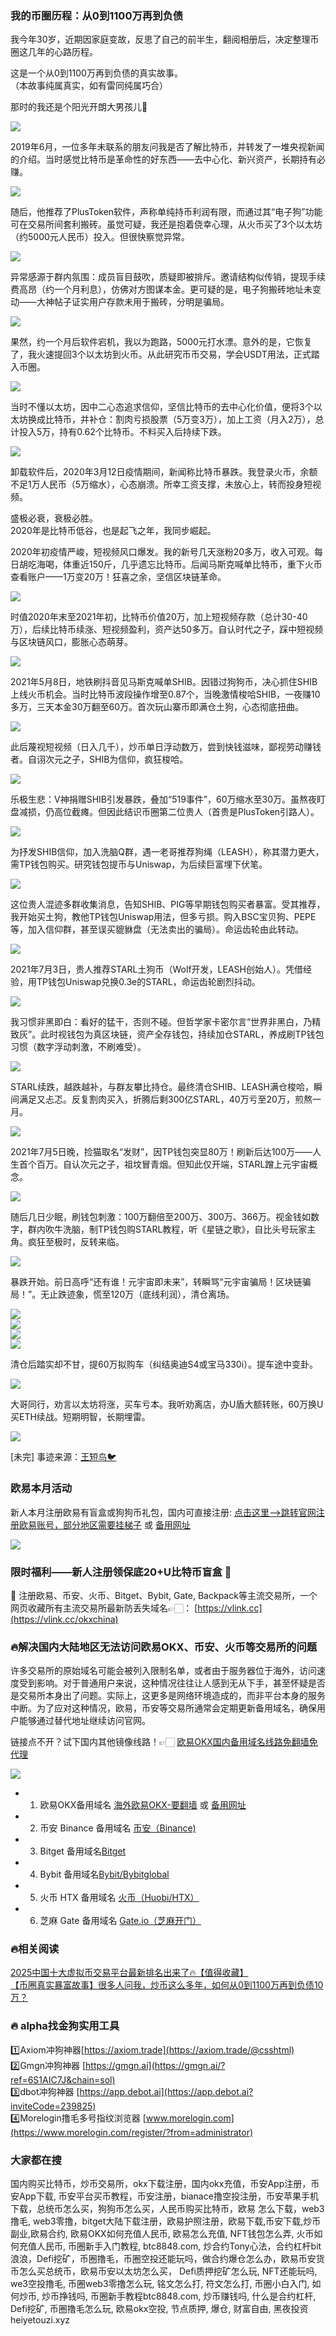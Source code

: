 ### 我的币圈历程：从0到1100万再到负债  
我今年30岁，近期因家庭变故，反思了自己的前半生，翻阅相册后，决定整理币圈这几年的心路历程。  

这是一个从0到1100万再到负债的真实故事。  
（本故事纯属真实，如有雷同纯属巧合）  

那时的我还是个阳光开朗大男孩儿🫡  

![](https://ac63e02.webp.li/biquanstory001-001.jpg)  

2019年6月，一位多年未联系的朋友问我是否了解比特币，并转发了一堆央视新闻的介绍。当时感觉比特币是革命性的好东西——去中心化、新兴资产，长期持有必赚。  

![](https://ac63e02.webp.li/biquanstory001-002.jpg)  

随后，他推荐了PlusToken软件，声称单纯持币利润有限，而通过其“电子狗”功能可在交易所间套利搬砖。虽觉可疑，我还是抱着侥幸心理，从火币买了3个以太坊（约5000元人民币）投入。但很快察觉异常。  

![](https://ac63e02.webp.li/biquanstory001-003.jpg)  

异常感源于群内氛围：成员盲目鼓吹，质疑即被排斥。邀请结构似传销，提现手续费高昂（约一个月利息），仿佛对方图谋本金。更可疑的是，电子狗搬砖地址未变动——大神帖子证实用户存款未用于搬砖，分明是骗局。  

![](https://ac63e02.webp.li//-004.jpg)  

果然，约一个月后软件宕机，我以为跑路，5000元打水漂。意外的是，它恢复了，我火速提回3个以太坊到火币。从此研究币币交易，学会USDT用法，正式踏入币圈。  

![](https://ac63e02.webp.li/biquanstory001-005.jpg)  

当时不懂以太坊，因中二心态追求信仰，坚信比特币的去中心化价值，便将3个以太坊换成比特币，并补仓：割肉亏损股票（5万变3万），加上工资（月入2万），总计投入5万，持有0.62个比特币。不料买入后持续下跌。  

![](https://ac63e02.webp.li/biquanstory001-006.jpg)  

卸载软件后，2020年3月12日疫情期间，新闻称比特币暴跌。我登录火币，余额不足1万人民币（5万缩水），心态崩溃。所幸工资支撑，未放心上，转而投身短视频。  

盛极必衰，衰极必胜。  
2020年是比特币低谷，也是起飞之年，我同步崛起。  

2020年初疫情严峻，短视频风口爆发。我的新号几天涨粉20多万，收入可观。每日胡吃海喝，体重近150斤，几乎遗忘比特币。后闻马斯克喊单比特币，重下火币查看账户——1万变20万！狂喜之余，坚信区块链革命。  

![](https://ac63e02.webp.li/biquanstory001-007.jpg)  

时值2020年末至2021年初，比特币价值20万，加上短视频存款（总计30-40万），后续比特币续涨、短视频盈利，资产达50多万。自认时代之子，踩中短视频与区块链风口，膨胀心态萌芽。  

![](https://ac63e02.webp.li/biquanstory001-008.jpg)  

2021年5月8日，地铁刷抖音见马斯克喊单SHIB。因错过狗狗币，决心抓住SHIB上线火币机会。当时比特币波段操作增至0.87个，当晚激情梭哈SHIB，一夜赚10多万，三天本金30万翻至60万。首次玩山寨币即满仓土狗，心态彻底扭曲。  

![](https://ac63e02.webp.li/biquanstory001-009.jpg)  

此后蔑视短视频（日入几千），炒币单日浮动数万，尝到快钱滋味，鄙视劳动赚钱者。自诩次元之子，SHIB为信仰，疯狂梭哈。  

![](https://ac63e02.webp.li/biquanstory001-010.jpg)  

乐极生悲：V神捐赠SHIB引发暴跌，叠加“519事件”，60万缩水至30万。虽熬夜盯盘减损，仍高位截瘫。但因此结识币圈第二位贵人（首贵是PlusToken引路人）。  

![](https://ac63e02.webp.li/biquanstory001-011.jpg)  

为抒发SHIB信仰，加入洗脑Q群，遇一老哥推荐狗绳（LEASH），称其潜力更大，需TP钱包购买。研究钱包提币与Uniswap，为后续巨富埋下伏笔。  

![](https://ac63e02.webp.li/biquanstory001-012.jpg)  

这位贵人混迹多群收集消息，告知SHIB、PIG等早期钱包购买者暴富。受其推荐，我开始买土狗，教他TP钱包Uniswap用法，但多亏损。购入BSC宝贝狗、PEPE等，加入信仰群，甚至误买貔貅盘（无法卖出的骗局）。命运齿轮由此转动。  

![](https://ac63e02.webp.li/biquanstory001-013.jpg)  

2021年7月3日，贵人推荐STARL土狗币（Wolf开发，LEASH创始人）。凭借经验，用TP钱包Uniswap兑换0.3e的STARL，命运齿轮剧烈抖动。  

![](https://ac63e02.webp.li/biquanstory001-014.jpg)  

我习惯非黑即白：看好的猛干，否则不碰。但哲学家卡密尔言“世界非黑白，乃精致灰”。此时视钱包为真区块链，资产全存钱包，持续加仓STARL，养成刷TP钱包习惯（数字浮动刺激，不刷难受）。  

![](https://ac63e02.webp.li/biquanstory001-015.jpg)  

STARL续跌，越跌越补，与群友攀比持仓。最终清仓SHIB、LEASH满仓梭哈，瞬间满足又忐忑。反复割肉买入，折腾后剩300亿STARL，40万亏至20万，煎熬一月。  

![](https://ac63e02.webp.li/biquanstory001-016.jpg)  

2021年7月5日晚，捡猫取名“发财”，因TP钱包突显80万！刷新后达100万——人生首个百万。自认次元之子，祖坟冒青烟。但知此仅开端，STARL蹭上元宇宙概念。  

![](https://ac63e02.webp.li/biquanstory001-017.jpg)  

随后几日少眠，刷钱包刺激：100万翻倍至200万、300万、366万。视金钱如数字，群内吹牛洗脑，制TP钱包购STARL教程，听《星链之歌》，自比头号玩家主角。疯狂至极时，反转来临。  

![](https://ac63e02.webp.li/biquanstory001-018.jpg)  

暴跌开始。前日高呼“还有谁！元宇宙即未来”，转瞬骂“元宇宙骗局！区块链骗局！”。无止跌迹象，慌至120万（底线利润），清仓离场。  

![](https://ac63e02.webp.li/biquanstory001-019.jpg)  
![](https://ac63e02.webp.li/biquanstory001-020.jpg)  
![](https://ac63e02.webp.li/biquanstory001-021.jpg)  
![](https://ac63e02.webp.li/biquanstory001-022.jpg)  

清仓后踏实却不甘，提60万拟购车（纠结奥迪S4或宝马330i）。提车途中变卦。  

![](https://ac63e02.webp.li/biquanstory001-023.jpg)  

大哥同行，劝言以太坊将涨，买车亏本。我听劝离店，办U盾大额转账，60万换U买ETH续战。短期明智，长期埋雷。  

![](https://ac63e02.webp.li/biquanstory001-024.jpg)  

[未完] 事迹来源：[王短鸟🐦](https://twitter.com/wanghebbf)  

### 欧易本月活动  
新人本月注册欧易有盲盒或狗狗币礼包，国内可直接注册: [点击这里–>跳转官网注册欧易账号，部分地区需要挂梯子](https://www.okx.com/join/76527935) 或 [备用网址](https://www.oucnyi.net/zh-hans/join/76527935)  

[![](https://fe095ec.webp.li/top-10-exchanges-001.jpg)](https://www.oucnyi.net/zh-hans/join/76527935)  

### 限时福利——新人注册领保底20+U比特币盲盒 🎁  
🎁 注册欧易、币安、火币、Bitget、Bybit, Gate, Backpack等主流交易所，一个网页收藏所有主流交易所最新防丢失域名👉🏻： [https://vlink.cc](https://vlink.cc/okxchina)  

### 🔥解决国内大陆地区无法访问欧易OKX、币安、火币等交易所的问题  
许多交易所的原始域名可能会被列入限制名单，或者由于服务器位于海外，访问速度受到影响。对于普通用户来说，这种情况往往让人感到无从下手，甚至怀疑是否是交易所本身出了问题。实际上，这更多是网络环境造成的，而非平台本身的服务中断。为了应对这种情况，欧易，币安等交易所通常会定期更新备用域名，确保用户能够通过替代地址继续访问官网。  

链接点不开？试下国内其他镜像线路！👉🏻 [欧易OKX国内备用域名线路免翻墙免代理](https://vlink.cc/okxcn)  

[![](https://307e939.webp.li/20250812124552161.png)](https://vlink.cc/okxcn)  

- 1. 欧易OKX备用域名 [海外欧易OKX-要翻墙](https://www.okx.com/join/76527935) 或 [备用网址](https://www.oucnyi.net/zh-hans/join/76527935)  
- 2. 币安 Binance 备用域名 [币安（Binance)](https://accounts.binance.com/zh-CN/register?ref=36457687)  
- 3. Bitget 备用域名[Bitget](https://www.bitget.com/zh-CN/referral/register?from=referral&clacCode=VRNEYUTR)  
- 4. Bybit 备用域名[Bybit/Bybitglobal](https://www.bybitglobal.com/zh-MY/invite/?ref=VMKORMM)  
- 5. 火币 HTX 备用域名 [火币（Huobi/HTX）](https://www.htx.com/invite/zh-cn/1f?invite_code=whf45223)  
- 6. 芝麻 Gate 备用域名 [Gate.io（芝麻开门）](https://www.gate.io/zh/signup?ref_type=103&ref=A1ERAQ)  

### 🔥相关阅读  
[2025中国十大虚拟币交易平台最新排名出来了🔥【值得收藏】](https://btc8848.com/top-10-exchanges/)  
[【币圈真实暴富故事】很多人问我，炒币这么多年，如何从0到1100万再到负债10万？](https://heiyetouzi.xyz/biquanstory001/)  

### 🔥 alpha找金狗实用工具  
1️⃣Axiom冲狗神器[https://axiom.trade](https://axiom.trade/@csshtml)  
2️⃣Gmgn冲狗神器 [https://gmgn.ai](https://gmgn.ai/?ref=6S1AIC7J&chain=sol)  
3️⃣dbot冲狗神器 [https://app.debot.ai](https://app.debot.ai?inviteCode=239825)  
4️⃣Morelogin撸毛多号指纹浏览器 [www.morelogin.com](https://www.morelogin.com/register/?from=administrator)  
### 大家都在搜  
国内购买比特币，炒币交易所，okx下载注册，国内okx充值，币安App注册，币安App下载, 币安平台买币教程，币安注册，bianace撸空投注册，币安苹果手机下载，总统币怎么买，狗狗币怎么买，人民币购买比特币，欧易 怎么下载，web3撸毛, web3零撸，bitget大陆下载注册，欧易护照注册，欧易下载,币安下载,炒币副业,欧易合约, 欧易OKX如何充值人民币, 欧易怎么充值, NFT钱包怎么弄, 火币如何充值人民币, 币圈新手入门教程, btc8848.com, 炒合约Tony心法，合约杠杆bit浪浪，Defi挖矿，币圈撸毛，币圈空投还能玩吗，做合约爆仓怎么办，欧易币安货币怎么买总统币，欧易币安以太坊怎么买， Defi质押挖矿怎么玩, NFT还能玩吗, we3空投撸毛, 币圈web3零撸怎么玩, 铭文怎么打, 符文怎么打, 币圈小白入门, 如何炒币, 炒币挣钱吗, 币圈新手教程btc8848.com, 炒币赚钱吗, 什么是合约杠杆, Defi挖矿, 币圈撸毛怎么玩, 欧易okx空投, 节点质押, 爆仓, 财富自由, 黑夜投资heiyetouzi.xyz